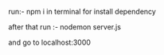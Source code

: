 run:- npm i in terminal for install dependency

after that run :- nodemon server.js

and go to localhost:3000
